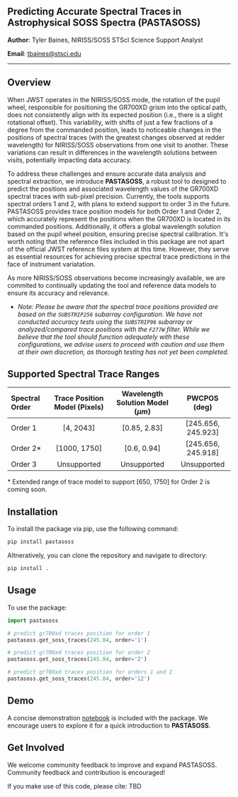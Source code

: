 ## **Predicting Accurate Spectral Traces in Astrophysical SOSS Spectra** (PASTASOSS)

**Author**: Tyler Baines, NIRISS/SOSS STScI Science Support Analyst 

**Email**: tbaines@stsci.edu

----

## Overview

When JWST operates in the NIRISS/SOSS mode, the rotation of the pupil wheel, responsible for positioning the GR700XD grism into the optical path, does not consistently align with its expected position (i.e., there is a slight rotational offset). This variability, with shifts of just a few fractions of a degree from the commanded position, leads to noticeable changes in the positions of spectral traces (with the greatest changes observed at redder wavelength) for NIRISS/SOSS observations from one visit to another. These variations can result in differences in the wavelength solutions between visits, potentially impacting data accuracy. 

To address these challenges and ensure accurate data analysis and spectral extraction, we introduce **PASTASOSS**, a robust tool to designed to predict the positions and associated wavelength values of the GR700XD spectral traces with sub-pixel precision. Currently, the tools supports spectral orders 1 and 2, with plans to extend support to order 3 in the future. PASTASOSS provides trace position models for both Order 1 and Order 2, which accurately represent the positions when the GR700XD is located in its commanded positions. Additionally, it offers a global wavelength solution based on the pupil wheel position, ensuring precise spectral calibration. It's worth noting that the reference files included in this package are not apart of the official JWST reference files system at this time. However, they serve as essential resources for achieving precise spectral trace predictions in the face of instrument variatation. 

As more NIRISS/SOSS observations become increasingly available, we are commited to continually updating the tool and reference data models to ensure its accuracy and relevance. 

* *Note: Please be aware that the spectral trace positions provided are based on the `SUBSTRIP256` subarray configuration. We have not conducted accuracy tests using the `SUBSTRIP96` subarray or analyzed/compared trace positions with the `F277W` filter. While we believe that the tool should function adequately with these configurations, we advise users to proceed with caution and use them at their own discretion, as thorough testing has not yet been completed.* 

## Supported Spectral Trace Ranges

| Spectral Order | Trace Position Model (Pixels)  | Wavelength Solution Model ($\mu m$)| PWCPOS (deg)      | 
| :------------- | :----------------------------: | :--------------------------------: | :----------:      |
| Order 1        | [4, 2043]                      | [0.85, 2.83]                       | [245.656, 245.923]|
| Order 2*       | [1000, 1750]                   | [0.6, 0.94]                        | [245.656, 245.918]|
| Order 3        | Unsupported                    | Unsupported                        | Unsupported       |

\* Extended range of trace model to support [650, 1750] for Order 2 is coming soon.

## Installation

To install the package via pip, use the following command:

```bash
pip install pastasoss
```

Altneratively, you can clone the repository and navigate to directory:

```bash
pip install .
```

## Usage

To use the package:

```python
import pastasoss

# predict gr700xd traces position for order 1
pastasoss.get_soss_traces(245.84, order='1')

# predict gr700xd traces position for order 2
pastasoss.get_soss_traces(245.84, order='2')

# predict gr700xd traces position for orders 1 and 2
pastasoss.get_soss_traces(245.84, order='12')
```

## Demo

A concise demonstration [notebook](https://github.com/tbainesUA/pastasoss/blob/develop/notebooks/pastasoss_demo.ipynb) is included with the package. We encourage users to explore it for a quick introduction to **PASTASOSS**. 


## Get Involved

We welcome community feedback to improve and expand PASTASOSS. 
Community feedback  and contribution is encouraged! 


If you make use of this code, please cite: TBD